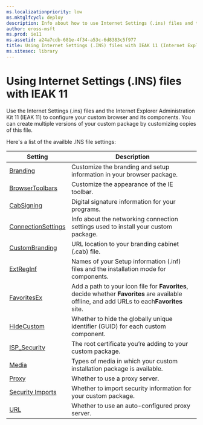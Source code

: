 ```yaml
---
ms.localizationpriority: low
ms.mktglfcycl: deploy
description: Info about how to use Internet Settings (.ins) files and the IEAK 11 to configure your custom browser package.
author: eross-msft
ms.prod: ie11
ms.assetid: a24a7cdb-681e-4f34-a53c-6d8383c5f977
title: Using Internet Settings (.INS) files with IEAK 11 (Internet Explorer Administration Kit 11 for IT Pros)
ms.sitesec: library
---
```



# Using Internet Settings (.INS) files with IEAK 11
Use the Internet Settings (.ins) files and the Internet Explorer Administration Kit 11 (IEAK 11) to configure your custom browser and its components. You can create multiple versions of your custom package by customizing copies of this file.

Here's a list of the availble .INS file settings:

|Setting                                  |Description                                                                   |
|-----------------------------------------|------------------------------------------------------------------------------|
|[Branding](branding-ins-file-setting.md) |Customize the branding and setup information in your browser package. |
|[BrowserToolbars](browsertoolbars-ins-file-setting.md) |Customize the appearance of the IE toolbar. |
|[CabSigning](cabsigning-ins-file-setting.md) |Digital signature information for your programs. |
|[ConnectionSettings](connectionsettings-ins-file-setting.md) |Info about the networking connection settings used to install your custom package. |
|[CustomBranding](custombranding-ins-file-setting.md) |URL location to your branding cabinet (.cab) file. |
|[ExtRegInf](extreginf-ins-file-setting.md) |Names of your Setup information (.inf) files and the installation mode for components. |
|[FavoritesEx](favoritesex-ins-file-setting.md) |Add a path to your icon file for **Favorites**, decide whether **Favorites** are available offline, and add URLs to each**Favorites** site. |
|[HideCustom](hidecustom-ins-file-setting.md) |Whether to hide the globally unique identifier (GUID) for each custom component. |
|[ISP_Security](isp-security-ins-file-setting.md) |The root certificate you’re adding to your custom package. |
|[Media](media-ins-file-setting.md) |Types of media in which your custom installation package is available. |
|[Proxy](proxy-ins-file-setting.md) |Whether to use a proxy server. |
|[Security Imports](security-imports-ins-file-setting.md) |Whether to import security information for your custom package. |
|[URL](url-ins-file-setting.md) |Whether to use an auto-configured proxy server. |

